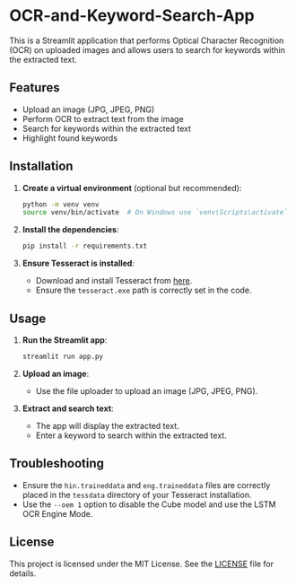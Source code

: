 # OCR-and-Keyword-Search-App
This is a Streamlit application that performs Optical Character Recognition (OCR) on uploaded images and allows users to search for keywords within the extracted text.

## Features

- Upload an image (JPG, JPEG, PNG)
- Perform OCR to extract text from the image
- Search for keywords within the extracted text
- Highlight found keywords

## Installation
1. **Create a virtual environment** (optional but recommended):
    ```sh
    python -m venv venv
    source venv/bin/activate  # On Windows use `venv\Scripts\activate`
    ```

2. **Install the dependencies**:
    ```sh
    pip install -r requirements.txt
    ```

3. **Ensure Tesseract is installed**:
    - Download and install Tesseract from [here](https://github.com/tesseract-ocr/tesseract).
    - Ensure the `tesseract.exe` path is correctly set in the code.

## Usage

1. **Run the Streamlit app**:
    ```sh
    streamlit run app.py
    ```

2. **Upload an image**:
    - Use the file uploader to upload an image (JPG, JPEG, PNG).

3. **Extract and search text**:
    - The app will display the extracted text.
    - Enter a keyword to search within the extracted text.

## Troubleshooting

- Ensure the `hin.traineddata` and `eng.traineddata` files are correctly placed in the `tessdata` directory of your Tesseract installation.
- Use the `--oem 1` option to disable the Cube model and use the LSTM OCR Engine Mode.

## License

This project is licensed under the MIT License. See the [LICENSE](LICENSE) file for details.
